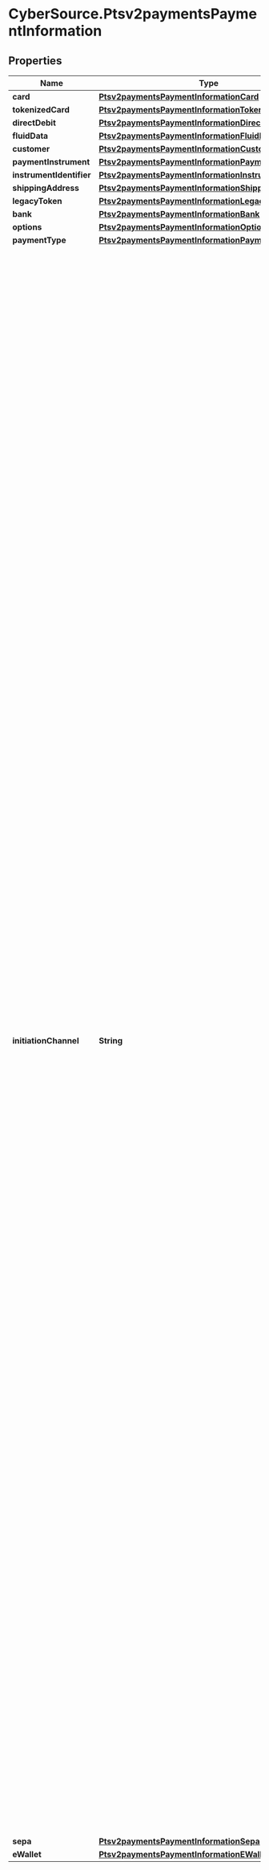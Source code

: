 # CyberSource.Ptsv2paymentsPaymentInformation

## Properties
Name | Type | Description | Notes
------------ | ------------- | ------------- | -------------
**card** | [**Ptsv2paymentsPaymentInformationCard**](Ptsv2paymentsPaymentInformationCard.md) |  | [optional] 
**tokenizedCard** | [**Ptsv2paymentsPaymentInformationTokenizedCard**](Ptsv2paymentsPaymentInformationTokenizedCard.md) |  | [optional] 
**directDebit** | [**Ptsv2paymentsPaymentInformationDirectDebit**](Ptsv2paymentsPaymentInformationDirectDebit.md) |  | [optional] 
**fluidData** | [**Ptsv2paymentsPaymentInformationFluidData**](Ptsv2paymentsPaymentInformationFluidData.md) |  | [optional] 
**customer** | [**Ptsv2paymentsPaymentInformationCustomer**](Ptsv2paymentsPaymentInformationCustomer.md) |  | [optional] 
**paymentInstrument** | [**Ptsv2paymentsPaymentInformationPaymentInstrument**](Ptsv2paymentsPaymentInformationPaymentInstrument.md) |  | [optional] 
**instrumentIdentifier** | [**Ptsv2paymentsPaymentInformationInstrumentIdentifier**](Ptsv2paymentsPaymentInformationInstrumentIdentifier.md) |  | [optional] 
**shippingAddress** | [**Ptsv2paymentsPaymentInformationShippingAddress**](Ptsv2paymentsPaymentInformationShippingAddress.md) |  | [optional] 
**legacyToken** | [**Ptsv2paymentsPaymentInformationLegacyToken**](Ptsv2paymentsPaymentInformationLegacyToken.md) |  | [optional] 
**bank** | [**Ptsv2paymentsPaymentInformationBank**](Ptsv2paymentsPaymentInformationBank.md) |  | [optional] 
**options** | [**Ptsv2paymentsPaymentInformationOptions**](Ptsv2paymentsPaymentInformationOptions.md) |  | [optional] 
**paymentType** | [**Ptsv2paymentsPaymentInformationPaymentType**](Ptsv2paymentsPaymentInformationPaymentType.md) |  | [optional] 
**initiationChannel** | **String** | Mastercard-defined code that indicates how the account information was obtained.  - `00`: Card - `01`: Mobile Network Operator (MNO) controlled removable secure element (SIM or UICC) personalized for use with a mobile phone or smartphone - `02`: Key fob - `03`: Watch using a contactless chip or a fixed (non-removable) secure element not controlled by the MNO - `04`: Mobile tag - `05`: Wristband - `06`: Mobile phone case or sleeve - `07`: Mobile phone or smartphone with a fixed (non-removable) secure element controlled by the MNO,for example, code division multiple access (CDMA) - `08`: Removable secure element not controlled by the MNO, for example, memory card personalized forused with a mobile phone or smartphone - `09`: Mobile Phone or smartphone with a fixed (non-removable) secure element not controlled by the MNO - `10`: MNO controlled removable secure element (SIM or UICC) personalized for use with a tablet or e-book - `11`: Tablet or e-book with a fixed (non-removable) secure element controlled by the MNO - `12`: Removable secure element not controlled by the MNO, for example, memory card personalized foruse with a tablet or e-book - `13`: Tablet or e-book with fixed (non-removable) secure element not controlled by the MNO - `14`: Mobile phone or smartphone with a payment application running in a host processor - `15`: Tablet or e-book with a payment application running in a host processor - `16`: Mobile phone or smartphone with a payment application running in the Trusted ExecutionEnvironment (TEE) of a host processor - `17`: Tablet or e-book with a payment application running in the TEE of a host processor - `18`: Watch with a payment application running in the TEE of a host processor - `19`: Watch with a payment application running in a host processor  Values from 20–99 exclusively indicate the form factor only without also indicating the storage technology  - `20`: Card - `21`: Phone e.g. Mobile Phone - `22`: Tablet/e-reader - `23`: Watch/Wristband e.g. Watch or wristband, including a fitness band, smart strap, disposable band, watch add-on, and security/ID band - `24`: Sticker - `25`: PC - `26`: Device Peripheral e.g. mobile phone case or sleeve - `27`: Tag e.g. key fob or mobile tag - `28`: Jewelry e.g. ring, bracelet, necklace and cuff links - `29`: Fashion Accessory e.g. handbag, bag charm and glasses - `30`: Garment e.g. dress - `31`: Domestic Appliance e.g refrigerator, washing machine - `32`: Vehicle e.g. vehicle, including vehicle attached devices - `33`: Media/Gaming Device e.g. media or gaming device, including a set top box, media player and television  34–99 are reserved for future form factors. Any value in this range may occur within form factor and transaction data without prior notice.  This field is supported only for Mastercard on CyberSource through VisaNet. When initiation channel is not provided via this API field, the value is extracted from EMV tag 9F6E for Mastercard transactions. To enable this feature please call support.  #### Used by **Authorization** Optional field.  | [optional] 
**sepa** | [**Ptsv2paymentsPaymentInformationSepa**](Ptsv2paymentsPaymentInformationSepa.md) |  | [optional] 
**eWallet** | [**Ptsv2paymentsPaymentInformationEWallet**](Ptsv2paymentsPaymentInformationEWallet.md) |  | [optional] 



